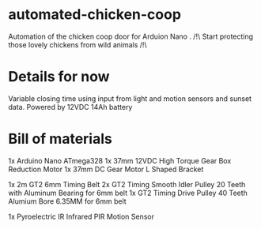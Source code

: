 # automated-chicken-coop
Automation of the chicken coop door for Arduion Nano .
/!\ Start protecting those lovely chickens from wild animals /!\

# Details for now
Variable closing time using input from light and motion sensors and sunset data.
Powered by 12VDC 14Ah battery 

# Bill of materials
1x Arduino Nano ATmega328
1x 37mm 12VDC High Torque Gear Box Reduction Motor
1x 37mm DC Gear Motor L Shaped Bracket

1x 2m GT2 6mm Timing Belt
2x GT2 Timing Smooth Idler Pulley 20 Teeth with Aluminum Bearing for 6mm belt
1x GT2 Timing Drive Pulley 40 Teeth Alumium Bore 6.35MM for 6mm belt

1x Pyroelectric IR Infrared PIR Motion Sensor
